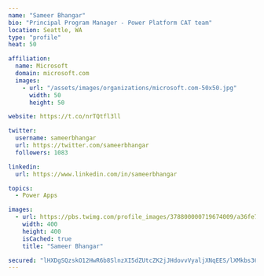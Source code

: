```yaml
---
name: "Sameer Bhangar"
bio: "Principal Program Manager - Power Platform CAT team"
location: Seattle, WA
type: "profile"
heat: 50

affiliation:
  name: Microsoft
  domain: microsoft.com
  images:
    - url: "/assets/images/organizations/microsoft.com-50x50.jpg"
      width: 50
      height: 50

website: https://t.co/nrTQtfl3ll

twitter:
  username: sameerbhangar
  url: https://twitter.com/sameerbhangar
  followers: 1083

linkedin:
  url: https://www.linkedin.com/in/sameerbhangar

topics:
  - Power Apps

images:
  - url: https://pbs.twimg.com/profile_images/378800000719674009/a36fe7ddfab1778b76e5793772e43798_400x400.jpeg
    width: 400
    height: 400
    isCached: true
    title: "Sameer Bhangar"

secured: "lHXDgSQzskO12HwR6b8SlnzXI5dZUtcZK2jJHdovvVyaljXNqEES/lXMkbs36h3PwlMND6odWHmQccTPeOvH4WdgWRM2E8b9IWGbXdNHDONTw5+1BSded7EHoQbJUs2LnNtY6QlLalHR/b2VbpGPUPjCCaNO6zFC/6xXaGhDjdvHPvLTXnqSBCUy0XsFR3RgLh2Wm54+vaM6e72YWydZkzv0SoVFtHZ/h5CyafXyuy0vVQVuzjwumBHuxUpOO16msT960qXnNB/zqNR+us8MpRi+SuRYC8vrkWXvymhjPvye4ITyuZ1JC+mvRifhG4QA3e0dmrHwgvszy7OSLRX6Gztcv103DIAjRkVU+mlBUGJemNoGM7H8brVQJhbNZKGHYlEOneCxMPPUgcQ6PE9+xWfU23EKghuuiH1s4vKjh+Y=;lrP/4CEf+BWp5TR//oVPRw=="
---
```


